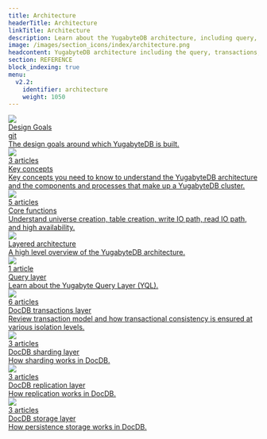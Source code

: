 ```yaml
---
title: Architecture
headerTitle: Architecture
linkTitle: Architecture
description: Learn about the YugabyteDB architecture, including query, transactions, sharding, replication, and storage layers.
image: /images/section_icons/index/architecture.png
headcontent: YugabyteDB architecture including the query, transactions, sharding, replication, and storage layers.
section: REFERENCE
block_indexing: true
menu:
  v2.2:
    identifier: architecture
    weight: 1050
---
```



<div class="row">
  <div class="col-12 col-md-6 col-lg-12 col-xl-6">
    <a class="section-link icon-offset" href="design-goals/">
      <div class="head">
        <img class="icon" src="/images/section_icons/introduction/core_features.png" aria-hidden="true" />
        <div class="title">Design Goals</div>
      </div>git 
      <div class="body">
          The design goals around which YugabyteDB is built.
      </div>
    </a>
  </div>

  <div class="col-12 col-md-6 col-lg-12 col-xl-6">
    <a class="section-link icon-offset" href="concepts/">
      <div class="head">
        <img class="icon" src="/images/section_icons/architecture/concepts.png" aria-hidden="true" />
        <div class="articles">3 articles</div>
        <div class="title">Key concepts</div>
      </div>
      <div class="body">
        Key concepts you need to know to understand the YugabyteDB architecture and the components and processes that make up a YugabyteDB cluster.
      </div>
    </a>
  </div>

  <div class="col-12 col-md-6 col-lg-12 col-xl-6">
    <a class="section-link icon-offset" href="core-functions/">
      <div class="head">
        <img class="icon" src="/images/section_icons/architecture/core_functions.png" aria-hidden="true" />
        <div class="articles">5 articles</div>
        <div class="title">Core functions</div>
      </div>
      <div class="body">
        Understand universe creation, table creation, write IO path, read IO path, and high availability.
      </div>
    </a>
  </div>

  <div class="col-12 col-md-6 col-lg-12 col-xl-6">
    <a class="section-link icon-offset" href="layered-architecture/">
      <div class="head">
        <img class="icon" src="/images/section_icons/architecture/concepts.png" aria-hidden="true" />
        <div class="title">Layered architecture</div>
      </div>
      <div class="body">
          A high level overview of the YugabyteDB architecture.
      </div>
    </a>
  </div>

  <div class="col-12 col-md-6 col-lg-12 col-xl-6">
    <a class="section-link icon-offset" href="query-layer/">
      <div class="head">
        <img class="icon" src="/images/section_icons/index/api.png" aria-hidden="true" />
        <div class="articles">1 article</div>
        <div class="title">Query layer</div>
      </div>
      <div class="body">
          Learn about the Yugabyte Query Layer (YQL).
      </div>
    </a>
  </div>

  <div class="col-12 col-md-6 col-lg-12 col-xl-6">
    <a class="section-link icon-offset" href="transactions/">
      <div class="head">
        <img class="icon" src="/images/section_icons/architecture/distributed_acid.png" aria-hidden="true" />
        <div class="articles">6 articles</div>
        <div class="title">DocDB transactions layer</div>
      </div>
      <div class="body">
        Review transaction model and how transactional consistency is ensured at various isolation levels.
      </div>
    </a>
  </div>

  <div class="col-12 col-md-6 col-lg-12 col-xl-6">
    <a class="section-link icon-offset" href="docdb-sharding/">
      <div class="head">
        <img class="icon" src="/images/section_icons/architecture/distributed_acid.png" aria-hidden="true" />
        <div class="articles">3 articles</div>
        <div class="title">DocDB sharding layer</div>
      </div>
      <div class="body">
        How sharding works in DocDB.
      </div>
    </a>
  </div>

  <div class="col-12 col-md-6 col-lg-12 col-xl-6">
    <a class="section-link icon-offset" href="docdb-replication/">
      <div class="head">
        <img class="icon" src="/images/section_icons/architecture/distributed_acid.png" aria-hidden="true" />
        <div class="articles">3 articles</div>
        <div class="title">DocDB replication layer</div>
      </div>
      <div class="body">
        How replication works in DocDB.
      </div>
    </a>
  </div>

  <div class="col-12 col-md-6 col-lg-12 col-xl-6">
    <a class="section-link icon-offset" href="docdb/">
      <div class="head">
        <img class="icon" src="/images/section_icons/architecture/distributed_acid.png" aria-hidden="true" />
        <div class="articles">3 articles</div>
        <div class="title">DocDB storage layer</div>
      </div>
      <div class="body">
          How persistence storage works in DocDB.
      </div>
    </a>
  </div>

</div>
